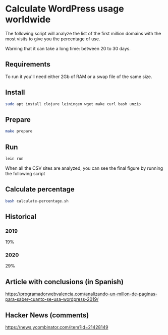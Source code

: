 # Calculate WordPress usage worldwide

The following script will analyze the list of the first million domains with the most visits to give you the percentage of use.

Warning that it can take a long time: between 20 to 30 days.

## Requirements

To run it you'll need either 2Gb of RAM or a swap file of the same size.

## Install

``` sh
sudo apt install clojure leiningen wget make curl bash unzip
```

## Prepare

``` sh
make prepare
```

## Run

``` sh
lein run
```

When all the CSV sites are analyzed, you can see the final figure by running the following script

## Calculate percentage

``` sh
bash calculate-percentage.sh
```

## Historical

### 2019

19%

### 2020

29%

## Article with conclusions (in Spanish)

https://programadorwebvalencia.com/analizando-un-millon-de-paginas-para-saber-cuanto-se-usa-wordpress-2019/

## Hacker News (comments)

https://news.ycombinator.com/item?id=21428149
